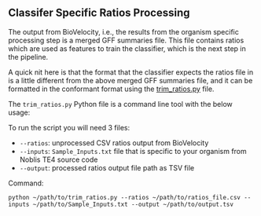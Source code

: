 ## Classifer Specific Ratios Processing

The output from BioVelocity, i.e., the results from the organism specific processing step is a merged GFF summaries file. This file contains ratios which are used as features to train the classifier, which is the next step in the pipeline.

A quick nit here is that the format that the classifier expects the ratios file in is a little different from the above merged GFF summaries file, and it can be formatted in the conformant format using the [trim_ratios.py](trim_ratios.py) file.

The `trim_ratios.py` Python file is a command line tool with the below usage:

To run the script you will need 3 files:
* `--ratios`: unprocessed CSV ratios output from BioVelocity
* `--inputs`: `Sample_Inputs.txt` file that is specific to your organism from Noblis TE4 source code
* `--output`: processed ratios output file path as TSV file

Command:

```
python ~/path/to/trim_ratios.py --ratios ~/path/to/ratios_file.csv --inputs ~/path/to/Sample_Inputs.txt --output ~/path/to/output.tsv
```
